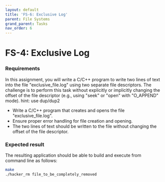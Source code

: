 ```yaml
---
layout: default
title: 'FS-6: Exclusive Log'
parent: File Systems
grand_parent: Tasks
nav_order: 6
---
```


# FS-4: Exclusive Log

### Requirements 

In this assignment, you will write a C/C++ program to write two lines of text into the file "exclusive_file.log" using two separate file descriptors. The challenge is to perform this task without explicitly or implicitly changing the offset of the file descriptor (e.g., using "seek" or "open" with "O_APPEND" mode).
hint: use dup/dup2

- Write a C/C++ program that creates and opens the file "exclusive_file.log".
- Ensure proper error handling for file creation and opening.
- The two lines of text should be written to the file without changing the offset of the file descriptor.

### Expected result

The resulting application should be able to build and execute from command line as follows:

```sh
make
./hacker_rm file_to_be_completely_removed
```
